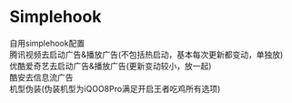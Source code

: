# Simplehook
自用simplehook配置<br>腾讯视频去启动广告&播放广告(不包括热启动，基本每次更新都变动，单独放)<br>优酷爱奇艺去启动广告&播放广告(更新变动较小，放一起)<br>酷安去信息流广告<br>机型伪装(伪装机型为iQOO8Pro满足开启王者吃鸡所有选项)
